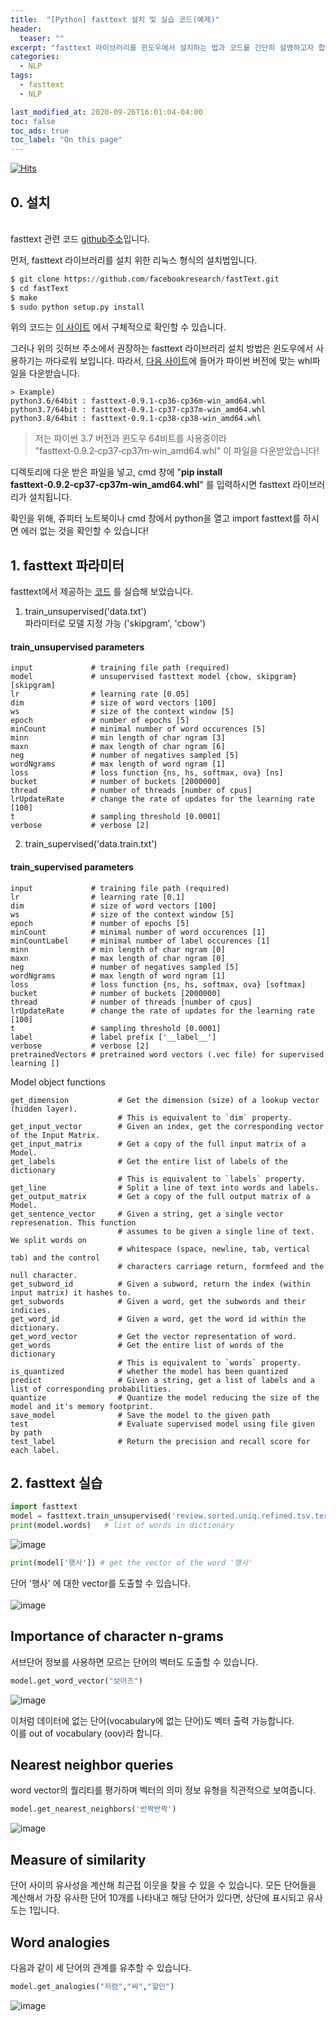 ```yaml
---
title:  "[Python] fasttext 설치 및 실습 코드(예제)"
header:
  teaser: ""
excerpt: "fasttext 라이브러리를 윈도우에서 설치하는 법과 코드를 간단히 설명하고자 합니다."
categories:
  - NLP
tags:
  - fasttext
  - NLP

last_modified_at: 2020-09-26T16:01:04-04:00
toc: false
toc_ads: true
toc_label: "On this page"
---
```

[![Hits](https://hits.seeyoufarm.com/api/count/incr/badge.svg?url=https%3A%2F%2Frlagywns0213.github.io%2Fnlp%2FNLP-fasttext0%2F&count_bg=%2379C83D&title_bg=%23555555&icon=&icon_color=%23E7E7E7&title=%EC%A1%B0%ED%9A%8C%EC%88%98&edge_flat=false)](https://hits.seeyoufarm.com)
## 0\. 설치

<br> fasttext 관련 코드 [github주소](https://github.com/facebookresearch/fastText)입니다.<br>

먼저, fasttext 라이브러리를 설치 위한 리눅스 형식의 설치법입니다.

```python
$ git clone https://github.com/facebookresearch/fastText.git
$ cd fastText
$ make
$ sudo python setup.py install
```
위의 코드는 [이 사이트](https://fasttext.cc/docs/en/support.html) 에서 구체적으로 확인할 수 있습니다.

그러나 위의 깃허브 주소에서 권장하는 fasttext 라이브러리 설치 방법은 윈도우에서 사용하기는 까다로워 보입니다.
따라서,
[다음 사이트](https://www.lfd.uci.edu/~gohlke/pythonlibs/#fasttext)에 들어가 파이썬 버전에 맞는 whl파일을 다운받습니다.

    > Example)
    python3.6/64bit : fasttext-0.9.1-cp36-cp36m-win_amd64.whl
    python3.7/64bit : fasttext-0.9.1-cp37-cp37m-win_amd64.whl
    python3.8/64bit : fasttext-0.9.1-cp38-cp38-win_amd64.whl

  > 저는 파이썬 3.7 버전과 윈도우 64비트를 사용중이라 "fasttext‑0.9.2‑cp37‑cp37m‑win_amd64.whl" 이 파일을 다운받았습니다!

디렉토리에 다운 받은 파일을 넣고, cmd 창에 "**pip install fasttext‑0.9.2‑cp37‑cp37m‑win_amd64.whl**" 를 입력하시면 fasttext 라이브러리가 설치됩니다.

확인을 위해, 쥬피터 노트북이나 cmd 창에서 python을 열고 import fasttext를 하시면 에러 없는 것을 확인할 수 있습니다!


## 1\. fasttext 파라미터

fasttext에서 제공하는 [코드](https://fasttext.cc/docs/en/support.html) 를 실습해 보았습니다.

1. train_unsupervised('data.txt') <br>
파라미터로 모델 지정 가능 ('skipgram', 'cbow')

#### train_unsupervised parameters
```
input             # training file path (required)
model             # unsupervised fasttext model {cbow, skipgram} [skipgram]
lr                # learning rate [0.05]
dim               # size of word vectors [100]
ws                # size of the context window [5]
epoch             # number of epochs [5]
minCount          # minimal number of word occurences [5]
minn              # min length of char ngram [3]
maxn              # max length of char ngram [6]
neg               # number of negatives sampled [5]
wordNgrams        # max length of word ngram [1]
loss              # loss function {ns, hs, softmax, ova} [ns]
bucket            # number of buckets [2000000]
thread            # number of threads [number of cpus]
lrUpdateRate      # change the rate of updates for the learning rate [100]
t                 # sampling threshold [0.0001]
verbose           # verbose [2]
```

  2. train_supervised('data.train.txt')

#### train_supervised parameters
```
input             # training file path (required)
lr                # learning rate [0.1]
dim               # size of word vectors [100]
ws                # size of the context window [5]
epoch             # number of epochs [5]
minCount          # minimal number of word occurences [1]
minCountLabel     # minimal number of label occurences [1]
minn              # min length of char ngram [0]
maxn              # max length of char ngram [0]
neg               # number of negatives sampled [5]
wordNgrams        # max length of word ngram [1]
loss              # loss function {ns, hs, softmax, ova} [softmax]
bucket            # number of buckets [2000000]
thread            # number of threads [number of cpus]
lrUpdateRate      # change the rate of updates for the learning rate [100]
t                 # sampling threshold [0.0001]
label             # label prefix ['__label__']
verbose           # verbose [2]
pretrainedVectors # pretrained word vectors (.vec file) for supervised learning []
```

Model object functions
```
get_dimension           # Get the dimension (size) of a lookup vector (hidden layer).
                        # This is equivalent to `dim` property.
get_input_vector        # Given an index, get the corresponding vector of the Input Matrix.
get_input_matrix        # Get a copy of the full input matrix of a Model.
get_labels              # Get the entire list of labels of the dictionary
                        # This is equivalent to `labels` property.
get_line                # Split a line of text into words and labels.
get_output_matrix       # Get a copy of the full output matrix of a Model.
get_sentence_vector     # Given a string, get a single vector represenation. This function
                        # assumes to be given a single line of text. We split words on
                        # whitespace (space, newline, tab, vertical tab) and the control
                        # characters carriage return, formfeed and the null character.
get_subword_id          # Given a subword, return the index (within input matrix) it hashes to.
get_subwords            # Given a word, get the subwords and their indicies.
get_word_id             # Given a word, get the word id within the dictionary.
get_word_vector         # Get the vector representation of word.
get_words               # Get the entire list of words of the dictionary
                        # This is equivalent to `words` property.
is_quantized            # whether the model has been quantized
predict                 # Given a string, get a list of labels and a list of corresponding probabilities.
quantize                # Quantize the model reducing the size of the model and it's memory footprint.
save_model              # Save the model to the given path
test                    # Evaluate supervised model using file given by path
test_label              # Return the precision and recall score for each label.
```

## 2\. fasttext 실습
```python
import fasttext
model = fasttext.train_unsupervised('review.sorted.uniq.refined.tsv.text.tok',model='skipgram', epoch=5,lr = 0.1)
print(model.words)   # list of words in dictionary
```
![image](https://user-images.githubusercontent.com/28617444/95245656-5e730680-084e-11eb-97bd-d35ad0b2c4fb.png)

```python
print(model['행사']) # get the vector of the word '행사'
```
단어 '행사' 에 대한 vector를 도출할 수 있습니다. <br><br>
![image](https://user-images.githubusercontent.com/28617444/95245774-8e220e80-084e-11eb-8b96-325a8abb6e01.png)

## Importance of character n-grams

서브단어 정보를 사용하면 모르는 단어의 벡터도 도출할 수 있습니다.
```python
model.get_word_vector("보아즈")
```
![image](https://user-images.githubusercontent.com/28617444/95246650-beb67800-084f-11eb-9fb0-e69c8f588db6.png)

이처럼 데이터에 없는 단어(vocabulary에 없는 단어)도 벡터 출력 가능합니다.<br>
이를 out of vocabulary (oov)라 합니다.

## Nearest neighbor queries

word vector의 퀄리티를 평가하며 벡터의 의미 정보 유형을 직관적으로 보여줍니다.

```python
model.get_nearest_neighbors('반짝반짝')
```
![image](https://user-images.githubusercontent.com/28617444/95246297-3afc8b80-084f-11eb-8261-c8651fa57df2.png)

## Measure of similarity
단어 사이의 유사성을 계산해 최근접 이웃을 찾을 수 있을 수 있습니다.
모든 단어들을 계산해서 가장 유사한 단어 10개를 나타내고 해당 단어가 있다면, 상단에 표시되고 유사도는 1입니다.

## Word analogies
다음과 같이 세 단어의 관계를 유추할 수 있습니다.

```python
model.get_analogies("저렴","싸","할인")
```
![image](https://user-images.githubusercontent.com/28617444/95246464-7dbe6380-084f-11eb-80ac-8b01a474512f.png)
